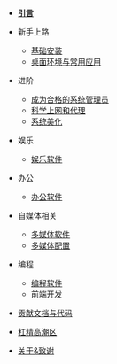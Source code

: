 - [**引言**](/)

- 新手上路

  - [基础安装](/rookie/basic_install)
  - [桌面环境与常用应用](/rookie/DE&App)

- 进阶

  - [成为合格的系统管理员](/advanced/beAdmin)
  - [科学上网和代理](/advanced/fxckGFW)
  - [系统美化](/advanced/beauty)

- 娱乐

  - [娱乐软件](/play/software)

- 办公

  - [办公软件](/office/software)

- 自媒体相关

  - [多媒体软件](/media/software)
  - [多媒体配置](/media/config)

- 编程

  - [编程软件](/code/software)
  - [前端开发](/code/frontEnd)

- [贡献文档与代码](contribution.md)
- [杠精高潮区](MrRight.md)
- [关于&致谢](about.md)
